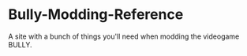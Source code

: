# Bully-Modding-Reference
A site with a bunch of things you'll need when modding the videogame BULLY.
